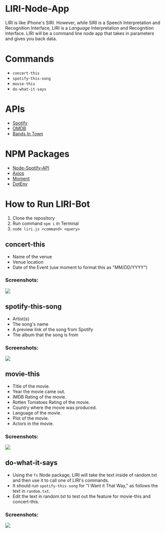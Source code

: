 # LIRI-Node-App
LIRI is like iPhone's SIRI. However, while SIRI is a Speech Interpretation and Recognition Interface, LIRI is a _Language_ Interpretation and Recognition Interface. LIRI will be a command line node app that takes in parameters and gives you back data.
# Commands
* `concert-this`
* `spotify-this-song`
* `movie-this`
* `do-what-it-says`
# APIs
* [Spotify](https://developer.spotify.com/)
* [OMDB](http://www.omdbapi.com)
* [Bands In Town](http://www.artists.bandsintown.com/bandsintown-api)
# NPM Packages
* [Node-Spotify-API](https://www.npmjs.com/package/node-spotify-api)
* [Axios](https://www.npmjs.com/package/axios)
* [Moment](https://www.npmjs.com/package/moment)
* [DotEnv](https://www.npmjs.com/package/dotenv)
# How to Run LIRI-Bot
1. Clone the repository
2. Run command `npm i` in Terminal
3. `node liri.js <command> <query>`
## concert-this
* Name of the venue
* Venue location
* Date of the Event (use moment to format this as "MM/DD/YYYY")
### Screenshots:
![](https://github.com/jenniferchan2267/LIRI-Node-App/blob/master/image/liri-concert-this.jpg)
## spotify-this-song
* Artist(s)
* The song's name
* A preview link of the song from Spotify
* The album that the song is from
### Screenshots:
![](https://github.com/jenniferchan2267/LIRI-Node-App/blob/master/image/liri-spotify-this.jpg)
## movie-this
* Title of the movie.
* Year the movie came out.
* IMDB Rating of the movie.
* Rotten Tomatoes Rating of the movie.
* Country where the movie was produced.
* Language of the movie.
* Plot of the movie.
* Actors in the movie.
### Screenshots:
![](https://github.com/jenniferchan2267/LIRI-Node-App/blob/master/image/liri-movie-this.jpg)
## do-what-it-says
* Using the `fs` Node package, LIRI will take the text inside of random.txt and then use it to call one of LIRI's commands.
* It should run `spotify-this-song` for "I Want it That Way," as follows the text in `random.txt`.
* Edit the text in random.txt to test out the feature for movie-this and concert-this.
### Screenshots:
![](https://github.com/jenniferchan2267/LIRI-Node-App/blob/master/image/liri-do-what-it-says.jpg)
